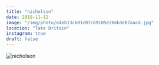 ```yaml
---
title: "nicholson"
date: 2018-11-12
image: "/img/photo/e4eb13c601c07c69105e266b3e87aacd.jpg"
location: "Tate Britain"
instagram: true
draft: false
---
```


![nicholson](/img/photo/e4eb13c601c07c69105e266b3e87aacd.jpg)
